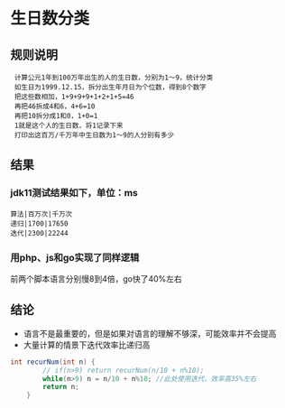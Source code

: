 # 生日数分类
## 规则说明
```计算“生日数”程序 ,不借助日期类实现
 计算公元1年到100万年出生的人的生日数，分别为1～9，统计分类
 如生日为1999.12.15，拆分出生年月日为个位数，得到8个数字
 把这些数相加，1+9+9+9+1+2+1+5=46
 再把46拆成4和6，4+6=10
 再把10拆分成1和0，1+0=1
 1就是这个人的生日数，将1记录下来
 打印出这百万/千万年中生日数为1～9的人分别有多少
 ```
## 结果
 ### jdk11测试结果如下，单位：ms
    算法|百万次|千万次
    递归|1700|17650
    迭代|2300|22244

### 用php、js和go实现了同样逻辑
前两个脚本语言分别慢8到4倍，go快了40%左右

## 结论
- 语言不是最重要的，但是如果对语言的理解不够深，可能效率并不会提高
- 大量计算的情景下迭代效率比递归高

``` java
int recurNum(int n) {
		// if(n>9) return recurNum(n/10 + n%10);
		while(n>9) n = n/10 + n%10; //此处使用迭代，效率高35%左右
		return n;
	}
```
    

